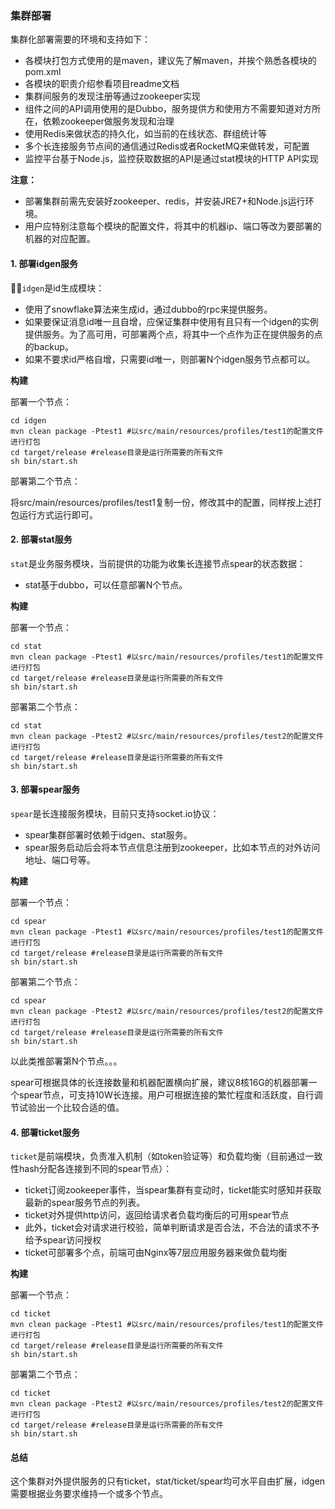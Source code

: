 ### 集群部署

集群化部署需要的环境和支持如下：

- 各模块打包方式使用的是maven，建议先了解maven，并挨个熟悉各模块的pom.xml
- 各模块的职责介绍参看项目readme文档
- 集群间服务的发现注册等通过zookeeper实现
- 组件之间的API调用使用的是Dubbo，服务提供方和使用方不需要知道对方所在，依赖zookeeper做服务发现和治理
- 使用Redis来做状态的持久化，如当前的在线状态、群组统计等
- 多个长连接服务节点间的通信通过Redis或者RocketMQ来做转发，可配置
- 监控平台基于Node.js，监控获取数据的API是通过stat模块的HTTP API实现

<b>注意：</b>

- 部署集群前需先安装好zookeeper、redis，并安装JRE7+和Node.js运行环境。
- 用户应特别注意每个模块的配置文件，将其中的机器ip、端口等改为要部署的机器的对应配置。


#### 1. 部署idgen服务

`idgen`是id生成模块：

- 使用了snowflake算法来生成id，通过dubbo的rpc来提供服务。
- 如果要保证消息id唯一且自增，应保证集群中使用有且只有一个idgen的实例提供服务。为了高可用，可部署两个点，将其中一个点作为正在提供服务的点的backup。
- 如果不要求id严格自增，只需要id唯一，则部署N个idgen服务节点都可以。

<b>构建</b>

部署一个节点：

```
cd idgen
mvn clean package -Ptest1 #以src/main/resources/profiles/test1的配置文件进行打包
cd target/release #release目录是运行所需要的所有文件
sh bin/start.sh
```

部署第二个节点：

将src/main/resources/profiles/test1复制一份，修改其中的配置，同样按上述打包运行方式运行即可。



#### 2. 部署stat服务

`stat`是业务服务模块，当前提供的功能为收集长连接节点spear的状态数据：

- stat基于dubbo，可以任意部署N个节点。

<b>构建</b>

部署一个节点：

```
cd stat
mvn clean package -Ptest1 #以src/main/resources/profiles/test1的配置文件进行打包
cd target/release #release目录是运行所需要的所有文件
sh bin/start.sh
```

部署第二个节点：

```
cd stat
mvn clean package -Ptest2 #以src/main/resources/profiles/test2的配置文件进行打包
cd target/release #release目录是运行所需要的所有文件
sh bin/start.sh
```



#### 3. 部署spear服务

`spear`是长连接服务模块，目前只支持socket.io协议：

- spear集群部署时依赖于idgen、stat服务。
- spear服务启动后会将本节点信息注册到zookeeper，比如本节点的对外访问地址、端口号等。

<b>构建</b>

部署一个节点：

```
cd spear
mvn clean package -Ptest1 #以src/main/resources/profiles/test1的配置文件进行打包
cd target/release #release目录是运行所需要的所有文件
sh bin/start.sh
```

部署第二个节点：

```
cd spear
mvn clean package -Ptest2 #以src/main/resources/profiles/test2的配置文件进行打包
cd target/release #release目录是运行所需要的所有文件
sh bin/start.sh
```

以此类推部署第N个节点。。。

spear可根据具体的长连接数量和机器配置横向扩展，建议8核16G的机器部署一个spear节点，可支持10W长连接。用户可根据连接的繁忙程度和活跃度，自行调节试验出一个比较合适的值。


#### 4. 部署ticket服务

`ticket`是前端模块，负责准入机制（如token验证等）和负载均衡（目前通过一致性hash分配各连接到不同的spear节点）：

- ticket订阅zookeeper事件，当spear集群有变动时，ticket能实时感知并获取最新的spear服务节点的列表。
- ticket对外提供http访问，返回给请求者负载均衡后的可用spear节点
- 此外，ticket会对请求进行校验，简单判断请求是否合法，不合法的请求不予给予spear访问授权
- ticket可部署多个点，前端可由Nginx等7层应用服务器来做负载均衡

<b>构建</b>

部署一个节点：

```
cd ticket
mvn clean package -Ptest1 #以src/main/resources/profiles/test1的配置文件进行打包
cd target/release #release目录是运行所需要的所有文件
sh bin/start.sh
```

部署第二个节点：

```
cd ticket
mvn clean package -Ptest2 #以src/main/resources/profiles/test2的配置文件进行打包
cd target/release #release目录是运行所需要的所有文件
sh bin/start.sh
```


#### 总结

这个集群对外提供服务的只有ticket，stat/ticket/spear均可水平自由扩展，idgen需要根据业务要求维持一个或多个节点。




